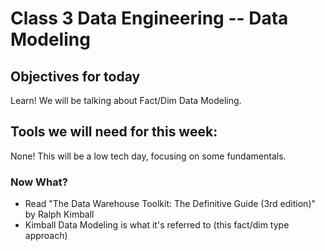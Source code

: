 # Class 3 Data Engineering -- Data Modeling

## Objectives for today
Learn! We will be talking about Fact/Dim Data Modeling.

## Tools we will need for this week:

None! This will be a low tech day, focusing on some fundamentals.

### Now What?

- Read "The Data Warehouse Toolkit: The Definitive Guide (3rd edition)" by Ralph Kimball
- Kimball Data Modeling is what it's referred to (this fact/dim type approach)